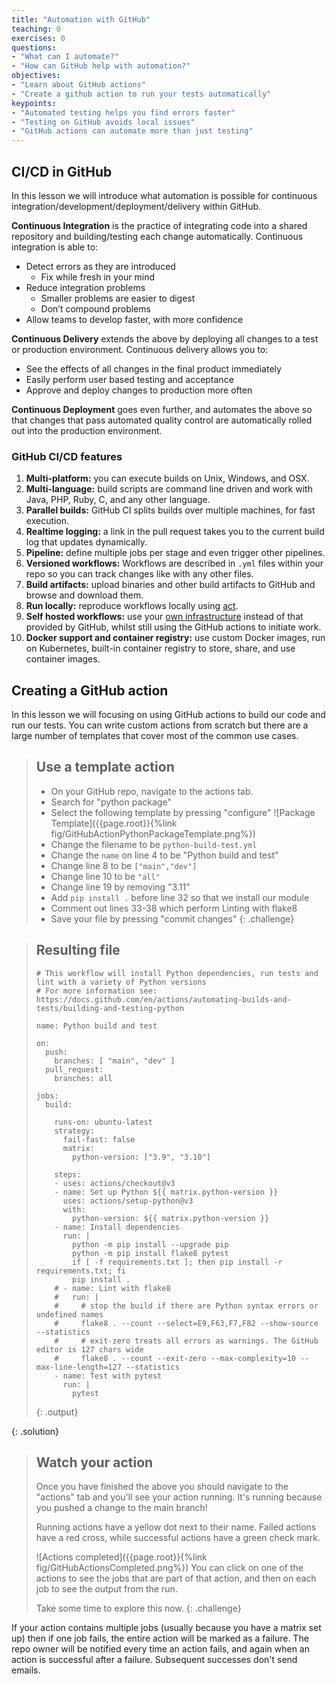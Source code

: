 ```yaml
---
title: "Automation with GitHub"
teaching: 0
exercises: 0
questions:
- "What can I automate?"
- "How can GitHub help with automation?"
objectives:
- "Learn about GitHub actions"
- "Create a github action to run your tests automatically"
keypoints:
- "Automated testing helps you find errors faster"
- "Testing on GitHub avoids local issues"
- "GitHub actions can automate more than just testing"
---
```


## CI/CD in GitHub

In this lesson we will introduce what automation is possible for continuous integration/development/deployment/delivery within GitHub.

**Continuous Integration** is the practice of integrating code into a shared repository and building/testing each change automatically.
Continuous integration is able to:
- Detect errors as they are introduced
  - Fix while fresh in your mind
- Reduce integration problems
  - Smaller problems are easier to digest
  - Don’t compound problems
- Allow teams to develop faster, with more confidence

**Continuous Delivery** extends the above by deploying all changes to a test or production environment.
Continuous delivery allows you to:
- See the effects of all changes in the final product immediately
- Easily perform user based testing and acceptance
- Approve and deploy changes to production more often

**Continuous Deployment** goes even further, and automates the above so that changes that pass automated quality control are automatically rolled out into the production environment.

### GitHub CI/CD features

1. **Multi-platform:** you can execute builds on Unix, Windows, and OSX.
1. **Multi-language:** build scripts are command line driven and work with Java, PHP, Ruby, C, and any other language.
1. **Parallel builds:** GitHub CI splits builds over multiple machines, for fast execution.
1. **Realtime logging:** a link in the pull request takes you to the current build log that updates dynamically.
1. **Pipeline:** define multiple jobs per stage and even trigger other pipelines.
1. **Versioned workflows:** Workflows are described in `.yml` files within your repo so you can track changes like with any other files.
1. **Build artifacts:** upload binaries and other build artifacts to GitHub and browse and download them.
1. **Run locally:** reproduce workflows locally using [act](https://github.com/nektos/act).
1. **Self hosted workflows:** use your [own infrastructure](https://docs.github.com/en/actions/hosting-your-own-runners/managing-self-hosted-runners/about-self-hosted-runners) instead of that provided by GitHub, whilst still using the GitHub actions to initiate work.
1. **Docker support and container registry:** use custom Docker images, run on Kubernetes, built-in container registry to store, share, and use container images.

## Creating a GitHub action
In this lesson we will focusing on using GitHub actions to build our code and run our tests.
You can write custom actions from scratch but there are a large number of templates that cover most of the common use cases.

> ## Use a template action
> - On your GitHub repo, navigate to the actions tab.
> - Search for "python package"
> - Select the following template by pressing "configure"
> ![Package Template]({{page.root}}{%link fig/GitHubActionPythonPackageTemplate.png%})
> - Change the filename to be `python-build-test.yml`
> - Change the `name` on line 4 to be "Python build and test"
> - Change line 8 to be `["main","dev"]`
> - Change line 10 to be `"all"`
> - Change line 19 by removing "3.11"
> - Add `pip install .` before line 32 so that we install our module
> - Comment out lines 33-38 which perform Linting with flake8
> - Save your file by pressing "commit changes"
{: .challenge}

> ## Resulting file
> ~~~
> # This workflow will install Python dependencies, run tests and lint with a variety of Python versions
> # For more information see: https://docs.github.com/en/actions/automating-builds-and-tests/building-and-testing-python
> 
> name: Python build and test
> 
> on:
>   push:
>     branches: [ "main", "dev" ]
>   pull_request:
>     branches: all
> 
> jobs:
>   build:
> 
>     runs-on: ubuntu-latest
>     strategy:
>       fail-fast: false
>       matrix:
>         python-version: ["3.9", "3.10"]
> 
>     steps:
>     - uses: actions/checkout@v3
>     - name: Set up Python ${{ matrix.python-version }}
>       uses: actions/setup-python@v3
>       with:
>         python-version: ${{ matrix.python-version }}
>     - name: Install dependencies
>       run: |
>         python -m pip install --upgrade pip
>         python -m pip install flake8 pytest
>         if [ -f requirements.txt ]; then pip install -r requirements.txt; fi
>         pip install .
>     # - name: Lint with flake8
>     #   run: |
>     #     # stop the build if there are Python syntax errors or undefined names
>     #     flake8 . --count --select=E9,F63,F7,F82 --show-source --statistics
>     #     # exit-zero treats all errors as warnings. The GitHub editor is 127 chars wide
>     #     flake8 . --count --exit-zero --max-complexity=10 --max-line-length=127 --statistics
>     - name: Test with pytest
>       run: |
>         pytest
> ~~~
> {: .output}
>
{: .solution}


> ## Watch your action
> Once you have finished the above you should navigate to the "actions" tab and you'll see your action running.
> It's running because you pushed a change to the main branch!
> 
> Running actions have a yellow dot next to their name.
> Failed actions have a red cross, while successful actions have a green check mark.
> 
> ![Actions completed]({{page.root}}{%link fig/GitHubActionsCompleted.png%})
> You can click on one of the actions to see the jobs that are part of that action, and then on each job to see the output from the run.
>
> Take some time to explore this now.
{: .challenge}

If your action contains multiple jobs (usually because you have a matrix set up) then if one job fails, the entire action will be marked as a failure.
The repo owner will be notified every time an action fails, and again when an action is successful after a failure.
Subsequent successes don't send emails.

